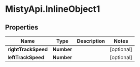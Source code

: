 # MistyApi.InlineObject1

## Properties

Name | Type | Description | Notes
------------ | ------------- | ------------- | -------------
**rightTrackSpeed** | **Number** |  | [optional] 
**leftTrackSpeed** | **Number** |  | [optional] 


